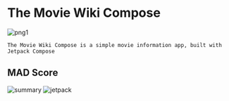# The Movie Wiki Compose

<p float="center">
<img src="https://user-images.githubusercontent.com/37602139/133534103-d9488197-c6a7-4119-9091-3065fd8a9c96.png" alt="png1" />
</p>

```
The Movie Wiki Compose is a simple movie information app, built with Jetpack Compose
```

## MAD Score
![summary](https://user-images.githubusercontent.com/37602139/133534870-7829c96a-9e1e-4959-aef1-ba0f0ef79cb8.png)
![jetpack](https://user-images.githubusercontent.com/37602139/133534889-6e241a45-9dd0-457f-b5e2-3d7cba45ff1b.png)
